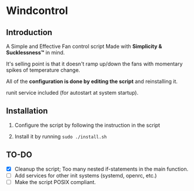 # Windcontrol

## Introduction

A Simple and Effective Fan control script Made with **Simplicity &
Sucklessness™** in mind.

It's selling point is that it doesn't ramp up/down the fans with momentary
spikes of temperature change.

All of the **configuration is done by editing the script** and reinstalling it.

runit service included (for autostart at system startup).

## Installation

1. Configure the script by following the instruction in the script

2. Install it by running `sudo ./install.sh`

## TO-DO

- [x] Cleanup the script; Too many nested if-statements in the main function.
- [ ] Add services for other init systems (systemd, openrc, etc.)
- [ ] Make the script POSIX compliant.
